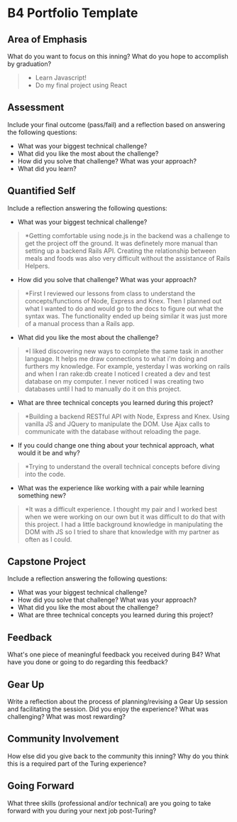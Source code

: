 # B4 Portfolio Template

## Area of Emphasis

What do you want to focus on this inning? What do you hope to accomplish by graduation?
>* Learn Javascript!
>* Do my final project using React

## Assessment

Include your final outcome (pass/fail) and a reflection based on answering the following questions:

* What was your biggest technical challenge?
* What did you like the most about the challenge?
* How did you solve that challenge? What was your approach?
* What did you learn?

## Quantified Self

Include a reflection answering the following questions:

* What was your biggest technical challenge?
>*Getting comfortable using node.js in the backend was a challenge to get the project off the ground. It was definetely more manual than setting up a backend Rails API. Creating the relationship between meals and foods was also very difficult without the assistance of Rails Helpers.
* How did you solve that challenge? What was your approach?
>*First I reviewed our lessons from class to understand the concepts/functions of Node, Express and Knex. Then I planned out what I wanted to do and would go to the docs to figure out what the syntax was. The functionality ended up being similar it was just more of a manual process than a Rails app.
* What did you like the most about the challenge?
>*I liked discovering new ways to complete the same task in another language. It helps me draw connections to what i'm doing and furthers my knowledge. For example, yesterday I was working on rails and when I ran rake:db create I noticed I created a dev and test database on my computer. I never noticed I was creating two databases until I had to manually do it on this project.
* What are three technical concepts you learned during this project?
>*Building a backend RESTful API with Node, Express and Knex. Using vanilla JS and JQuery to manipulate the DOM. Use Ajax calls to communicate with the database without reloading the page.
* If you could change one thing about your technical approach, what would it be and why?
>*Trying to understand the overall technical concepts before diving into the code.
* What was the experience like working with a pair while learning something new?
>*It was a difficult experience. I thought my pair and I worked best when we were working on our own but it was difficult to do that with this project. I had a little background knowledge in manipulating the DOM with JS so I tried to share that knowledge with my partner as often as I could.

## Capstone Project

Include a reflection answering the following questions:

* What was your biggest technical challenge?
* How did you solve that challenge? What was your approach?
* What did you like the most about the challenge?
* What are three technical concepts you learned during this project?

## Feedback

What's one piece of meaningful feedback you received during B4? What have you done or going to do regarding this feedback?

## Gear Up

Write a reflection about the process of planning/revising a Gear Up session and facilitating the session. Did you enjoy the experience? What was challenging? What was most rewarding?

## Community Involvement

How else did you give back to the community this inning? Why do you think this is a required part of the Turing experience?

## Going Forward

What three skills (professional and/or technical) are you going to take forward with you during your next job post-Turing?
